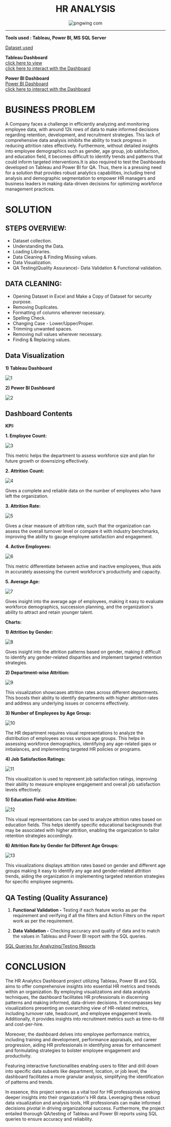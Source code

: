 <div align='center'> <h1> HR ANALYSIS </div>
  
<div align='center'> 

  ![pngwing com](https://github.com/KARTIKEYASWAMI/HR_Analysis/assets/84394140/dad77aa5-0652-4510-9710-01db40f48569)


</div>

____


__Tools used : Tableau, Power BI, MS SQL Server__

[Dataset used](https://github.com/KARTIKEYASWAMI/HR_Analysis/blob/main/files/HRdata%20(2).csv)

__Tableau Dashboard__    
[click here to view](https://github.com/KARTIKEYASWAMI/HR_Analysis/blob/main/HR%20Tableau%20Dashboard.pdf)   
[click here to interact with the Dashboard](https://public.tableau.com/views/HRANALYSISDASHBOARD_17106039712990/HRAnalyticsDashboard?:language=en-US&:sid=&:display_count=n&:origin=viz_share_link) 

__Power BI Dashboard__   
[Power BI Dashboard](https://github.com/KARTIKEYASWAMI/HR_Analysis/blob/main/HR_Analytics_BI_Dashboard.pdf)   
[click here to interact with the Dashboard](https://app.powerbi.com/view?r=eyJrIjoiODBhYzY1ZGEtMmM0OS00YjkwLTkxYzYtZTBiNWEzYjMyZDE4IiwidCI6IjZmMTFlMWQzLTEyMTAtNDk5YS1iMjY0LTU2NzA0NTY4OGUyNyJ9)

__<h1>BUSINESS PROBLEM</h1>__
A Company faces a challenge in efficiently analyzing and monitoring employee data, with around 12k rows of data to make informed decisions regarding retention, development, and recruitment strategies. This lack of comprehensive data analysis inhibits the ability to track progress in reducing attrition rates effectively. Furthermore, without detailed insights into employee demographics such as gender, age group, job satisfaction, and education field, it becomes difficult to identify trends and patterns that could inform targeted interventions.It is also required to test the Dashboards developed on Tableau and Power BI for QA. Thus, there is a pressing need for a solution that provides robust analytics capabilities, including trend analysis and demographic segmentation to empower HR managers and business leaders in making data-driven decisions for optimizing workforce management practices.

__<h1>SOLUTION</h1>__

__<h2>STEPS OVERVIEW:</h2>__
+ Dataset collection.  
+ Understanding the Data.  
+ Loading Libraries.  
+ Data Cleaning & Finding Missing values.  
+ Data Visualization.
+ QA Testing(Quality Assurance)- Data Validation & Functional validation.

__<h2>DATA CLEANING:</h2>__
+ Opening Dataset in Excel and Make a Copy of Dataset for security purpose.
+ Removing Duplicates.
+ Formatting of columns wherever necessary.
+ Spelling Check.
+ Changing Case - Lower/Upper/Proper.
+ Trimming unwanted spaces.
+ Removing null values wherever necessary.
+ Finding & Replacing values.

__<h2>Data Visualization</h2>__

__1) Tableau Dashboard__

![1](https://github.com/KARTIKEYASWAMI/HR_Analysis/assets/84394140/d6c226d8-3a2c-41a7-aa34-a79b0cd842f3)

__2) Power BI Dashboard__

![2](https://github.com/KARTIKEYASWAMI/HR_Analysis/assets/84394140/fb7fc3c4-b46f-4bfd-9b5b-aa75259e6b77)


__<h2>Dashboard Contents</h2>__

__KPI:__

__1. Employee Count:__

![3](https://github.com/KARTIKEYASWAMI/HR_Analysis/assets/84394140/6a79359b-64df-4bf2-8cfe-2fc54cbc60f0)

This metric helps the department to assess workforce size and plan for future growth or downsizing effectively.

__2. Attrition Count:__

![4](https://github.com/KARTIKEYASWAMI/HR_Analysis/assets/84394140/50009540-36f0-4697-9e7a-de9bef07a628)


Gives a complete and reliable data on the number of employees who have left the organization.

__3. Attrition Rate:__

![5](https://github.com/KARTIKEYASWAMI/HR_Analysis/assets/84394140/c414da15-1e37-4930-8764-f13d7e820b66)


Gives a clear measure of attrition rate, such that the organization can assess the overall turnover level or compare it with industry benchmarks, improving the ability to gauge employee satisfaction and engagement.

__4. Active Employees:__

![6](https://github.com/KARTIKEYASWAMI/HR_Analysis/assets/84394140/8df42d28-26fa-4416-914a-3b023fe0191b)


This metric differentiate between active and inactive employees, thus aids in accurately assessing the current workforce's productivity and capacity.

__5. Average Age:__

![7](https://github.com/KARTIKEYASWAMI/HR_Analysis/assets/84394140/fb468bb8-cf31-4e2c-a22c-ca1a056bb1c7)


Gives insight into the average age of employees, making it easy to evaluate workforce demographics, succession planning, and the organization's ability to attract and retain younger talent.

__Charts:__

__1) Attrition by Gender:__

![8](https://github.com/KARTIKEYASWAMI/HR_Analysis/assets/84394140/cc5ab43c-1850-47e3-ac58-9398c41c8ce9)


Gives insight into the attrition patterns based on gender, making it difficult to identify any gender-related disparities and implement targeted retention strategies.

__2) Department-wise Attrition:__

![9](https://github.com/KARTIKEYASWAMI/HR_Analysis/assets/84394140/a997cd00-770b-43c7-a927-3cfbd99b8227)


This visualization showcases attrition rates across different departments. This boosts their ability to identify departments with higher attrition rates and address any underlying issues or concerns effectively.

__3) Number of Employees by Age Group:__

![10](https://github.com/KARTIKEYASWAMI/HR_Analysis/assets/84394140/697b2f38-9199-4f9c-a118-970ede4823d1)


The HR department requires visual representations to analyze the distribution of employees across various age groups. This helps in assessing workforce demographics, identifying any age-related gaps or imbalances, and implementing targeted HR policies or programs.

__4) Job Satisfaction Ratings:__

![11](https://github.com/KARTIKEYASWAMI/HR_Analysis/assets/84394140/98d77a10-2b62-4ce9-ae7d-e4f94f5a91bf)


This visualization is used to represent job satisfaction ratings, improving their ability to measure employee engagement and overall job satisfaction levels effectively.

__5) Education Field-wise Attrition:__

![12](https://github.com/KARTIKEYASWAMI/HR_Analysis/assets/84394140/6dfb2105-6ed1-4e29-bdcb-c13914efa645)

This visual representations can be used to analyze attrition rates based on education fields. This helps identify specific educational backgrounds that may be associated with higher attrition, enabling the organization to tailor retention strategies accordingly.

__6) Attrition Rate by Gender for Different Age Groups:__

![13](https://github.com/KARTIKEYASWAMI/HR_Analysis/assets/84394140/604d32f4-217b-4392-8f8a-65b3dfd60c22)


This visualizations displays attrition rates based on gender and different age groups making it easy to identify any age and gender-related attrition trends, aiding the organization in implementing targeted retention strategies for specific employee segments.

__<h2>QA Testing (Quality Assurance)</h2>__
1) __Functional Validation -__ Testing if each feature works as per the requirement and verifying if all the filters and Action Filters on the report work as per the requirement.

2) __Data Validation -__ Checking accuracy and quality of data and to match the values in Tableau and Power BI report with the SQL queries.

[SQL Queries for Analyzing/Testing Reports](https://github.com/KARTIKEYASWAMI/HR_Analysis/blob/main/SQL%20Analysis-%20Testing%20Tableau%20%26%20Power%20BI%20Reports)

__<h1>CONCLUSION</h1>__

The HR Analytics Dashboard project utilizing Tableau, Power BI and SQL aims to offer comprehensive insights into essential HR metrics and trends within an organization. By employing visualizations and data analysis techniques, the dashboard facilitates HR professionals in discerning patterns and making informed, data-driven decisions. It encompasses key visualizations presenting an overarching view of HR-related metrics, including turnover rate, headcount, and employee engagement levels. Additionally, it provides insights into recruitment metrics such as time-to-fill and cost-per-hire.

Moreover, the dashboard delves into employee performance metrics, including training and development, performance appraisals, and career progression, aiding HR professionals in identifying areas for enhancement and formulating strategies to bolster employee engagement and productivity.

Featuring interactive functionalities enabling users to filter and drill down into specific data subsets like department, location, or job level, the dashboard facilitates a more granular analysis, simplifying the identification of patterns and trends.

In essence, this project serves as a vital tool for HR professionals seeking deeper insights into their organization's HR data. Leveraging these robust data visualization and analysis tools, HR professionals can make informed decisions pivotal in driving organizational success. Furthermore, the project entailed thorough QA/testing of Tableau and Power BI reports using SQL queries to ensure accuracy and reliability.







